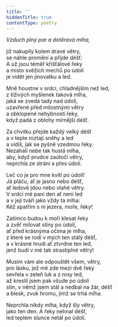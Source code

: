 ```yaml
---
title: ''
hiddenTitle: true
contentType: poetry
---
```


<section>

_Vzduch plný par a dotěravá mlha,_

již nakupily kolem dravé větry,  
se náhle promění a přijde déšť:  
A už jsou téměř křišťálové řeky  
a místo svěžích mechů po údolí  
je vidět jen jinovatku a led.

</section>

<section>

Mně houstne v srdci, chladnějším než led,  
z tíživých myšlenek taková mlha,  
jaká se zvedá tady nad údolí,  
uzavřené před milostnými větry  
a obklopené nehybností řeky,  
když padá z oblohy mírnější déšť.

</section>

<section>

Za chvilku přejde každý velký déšť  
a v teple roztají sněhy a led  
a vidíš, jak se pyšně vzedmou řeky.  
Nezahalí nebe tak hustá mlha,  
aby, když prudce zaútočí větry,  
neprchla ze strání a přes údolí.

</section>

<section>

Leč co je pro mne kvítí po údolí!  
Já pláču, ať je jasno nebo déšť,  
ať ledové jdou nebo vlahé větry.  
V srdci mé paní den ať není led  
a v její tváři jako vždy ta mlha:  
Kéž spatřím s ní jezera, moře, řeky!

</section>

<section>

Zatímco budou k moři klesat řeky  
a zvěř milovat stíny po údolí,  
ať před krásnýma očima je mlha,  
z které se rodí v mých ten stálý déšť,  
a v krásné hrudi ať ztvrdne ten led,  
jenž budí v mé tak strastiplné větry!

</section>

<section>

Musím vám ale odpouštět všem, větry,  
pro lásku, jež mě zde mezi dvě řeky  
sevřela v zeleň luk a z rosy led,  
až kreslil jsem pak všude po údolí  
stín, v němž jsem stál a nedbal na žár, déšť  
a blesk, zvuk hromu, jímž se trhá mlha.

</section>

<section>

Neprchla nikdy mlha, když šly větry,  
jako ten den. A řeky nehnal déšť,  
led teplem slunce netál po údolí.

</section>
